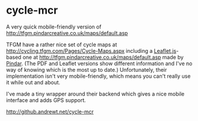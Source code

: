 # cycle-mcr
A very quick mobile-friendly version of http://tfgm.pindarcreative.co.uk/maps/default.asp

TFGM have a rather nice set of cycle maps at http://cycling.tfgm.com/Pages/Cycle-Maps.aspx including a [Leaflet.js](http://leafletjs.com/)-based one at http://tfgm.pindarcreative.co.uk/maps/default.asp made by [Pindar](http://www.pindarcreative.co.uk/). (The PDF and Leaflet versions show different information and I've no way of knowing which is the most up to date.) Unfortunately, their implementation isn't very mobile-friendly, which means you can't really use it while out and about.

I've made a tiny wrapper around their backend which gives a nice mobile interface and adds GPS support.

http://github.andrewt.net/cycle-mcr
